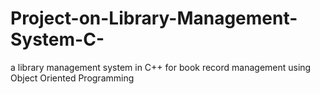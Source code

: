 # Project-on-Library-Management-System-C-
a library management system in C++ for book record management using Object Oriented Programming 
